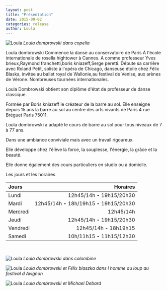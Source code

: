 ```yaml
---
layout: post
title: "Présentation"
date: 2015-09-02
categories: release
author: Loula
---
```


![Loula](http://louladombrowski.github.io/images/IMG_2300.JPG)
*Loula dombrowski dans copelia*

Loula dombrowski
Commence la danse au conservatoire de Paris
À l'école internationale de rosella hightower à Cannes.
A comme professeur Yves brieux,Raymond franchetti,boris kniazeff,Serge peretti.
Débute sa carrière avec Roland Petit, soliste à l'opéra de Chicago, danseuse étoile chez Félix Blaska, invitée au ballet royal de Wallonie,au festival de Venise, aux arènes de Vérone.
Nombreuses tournées internationales.

Loula Dombrowski obtient son diplôme d'état de professeur de danse classique.

Formée par Boris kniazeff le créateur de la barre au sol.
Elle enseigne depuis 15 ans la barre au sol au centre des arts vivants de Paris 4 rue Bréguet
Paris 75011.

Loula dombrowski  a adapté le cours de barre au sol pour tous niveaux de 7 à 77 ans.

Dans une ambiance conviviale mais avec un travail rigoureux.

Elle développe chez  l'élève la force, la souplesse, l'énergie, la grâce et la beauté.

Elle donne également des cours particuliers en studio ou à domicile.

Les jours et les horaires

| Jours         | Horaires             |
| :------------- |--------------------:|
| Lundi         | 12h45/14h **-** 19h15/20h30 |
| Mardi         | 12h45/14h **-** 18h/19h15 **-** 19h15/20h30 |
| Mercredi      | 12h45/14h |
| Jeudi         | 12h45/14h **-** 19h15/20h30 |
| Vendredi      | 12h45/14h **-** 18h19h15 |
| Samedi        | 10h/11h15 **-** 11h15/12h30 |

<br/>

![Loula](http://louladombrowski.github.io/images/IMG_2296.JPG)
*Loula dombrowski dans colombine*
<br/>

![Loula](http://louladombrowski.github.io/images/IMG_2298.jpg)
*Loula dombrowski et Félix blaszka dans l homme au loup au festival d Avignon*
<br/>

![Loula](http://louladombrowski.github.io/images/IMG_2301.jpg)
*Loula dombrowski et Michael Debard*
<br/>
